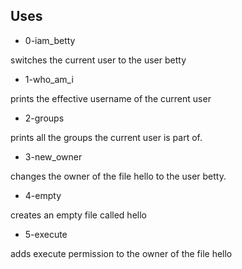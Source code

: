 ## Uses

- 0-iam_betty

switches the current user to the user betty

- 1-who_am_i

prints the effective username of the current user

- 2-groups

prints all the groups the current user is part of.

- 3-new_owner

changes the owner of the file hello to the user betty.

- 4-empty

creates an empty file called hello

- 5-execute

adds execute permission to the owner of the file hello
